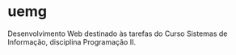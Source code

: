 # uemg
 Desenvolvimento Web destinado às tarefas do Curso Sistemas de Informação, disciplina Programação II.
